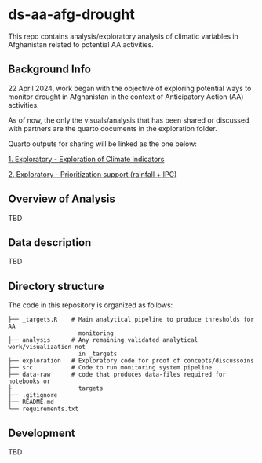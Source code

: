 
<!-- README.md is generated from README.Rmd. Please edit that file -->

# ds-aa-afg-drought

<!-- badges: start -->
<!-- badges: end -->

This repo contains analysis/exploratory analysis of climatic variables
in Afghanistan related to potential AA activities.

## Background Info

22 April 2024, work began with the objective of exploring potential ways
to monitor drought in Afghanistan in the context of Anticipatory Action
(AA) activities.

As of now, the only the visuals/analysis that has been shared or
discussed with partners are the quarto documents in the exploration
folder.

Quarto outputs for sharing will be linked as the one below:

[1. Exploratory - Exploration of Climate
indicators](https://rpubs.com/zackarno/1176973)

[2. Exploratory - Prioritization support (rainfall +
IPC)](https://rpubs.com/zackarno/1200340)

## Overview of Analysis

TBD

## Data description

TBD

## Directory structure

The code in this repository is organized as follows:

``` shell
├── _targets.R    # Main analytical pipeline to produce thresholds for AA
                    monitoring
├── analysis      # Any remaining validated analytical work/visualization not
                    in _targets
├── exploration   # Exploratory code for proof of concepts/discussoins
├── src           # Code to run monitoring system pipeline
├── data-raw      # code that produces data-files required for notebooks or
├                   targets
├── .gitignore
├── README.md
└── requirements.txt
```

## Development

TBD
